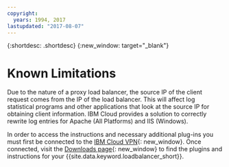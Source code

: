 ```yaml
---
copyright:
  years: 1994, 2017
lastupdated: "2017-08-07"
---
```


{:shortdesc: .shortdesc}
{:new_window: target="_blank"}

# Known Limitations

Due to the nature of a proxy load balancer, the source IP of the client request comes from the IP of the load balancer. This will affect log statistical programs and other applications that look at the source IP for obtaining client information. IBM Cloud provides a solution to correctly rewrite log entries for Apache (All Platforms) and IIS (Windows).

In order to access the instructions and necessary additional plug-ins you must first be connected to the [IBM Cloud VPN](https://console.bluemix.net/docs/infrastructure/iaas-vpn/getting-started.html){: new_window}. Once connected, visit the [Downloads page](http://downloads.softlayer.local/loadbalancer/){: new_window} to find the plugins and instructions for your {{site.data.keyword.loadbalancer_short}}.